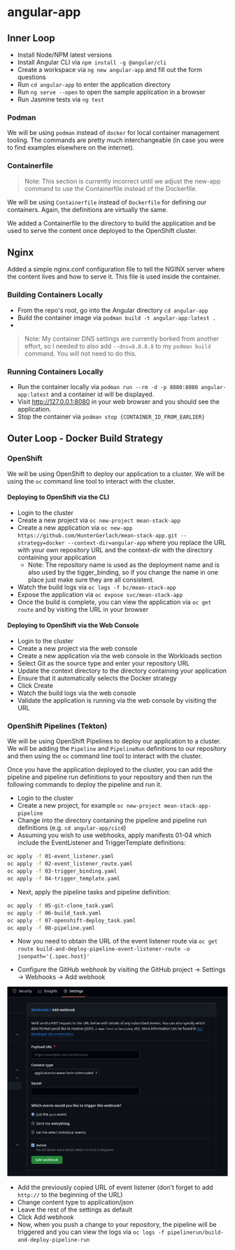 # angular-app

## Inner Loop

- Install Node/NPM latest versions
- Install Angular CLI via `npm install -g @angular/cli`
- Create a workspace via `ng new angular-app` and fill out the form questions
- Run `cd angular-app` to enter the application directory
- Run `ng serve --open` to open the sample application in a browser
- Run Jasmine tests via `ng test`

### Podman

We will be using `podman` instead of `docker` for local container management tooling. The commands are pretty much interchangeable (in case you were to find examples elsewhere on the internet).

### Containerfile

> Note: This section is currently incorrect until we adjust the new-app command to use the Containerfile instead of the Dockerfile.

We will be using `Containerfile` instead of `Dockerfile` for defining our containers. Again, the definitions are virtually the same.

We added a Containerfile to the directory to build the application and be used to serve the content once deployed to the OpenShift cluster.

## Nginx

Added a simple nginx.conf configuration file to tell the NGINX server where the content lives and how to serve it. This file is used inside the container.

### Building Containers Locally

- From the repo's root, go into the Angular directory `cd angular-app`
- Build the container image via `podman build -t angular-app:latest .`
-

> Note: My container DNS settings are currently borked from another effort, so I needed to also add `--dns=8.8.8.8` to my `podman build` command. You will not need to do this.

### Running Containers Locally

- Run the container locally via `podman run --rm -d -p 8080:8080 angular-app:latest` and a container id will be displayed.
- Visit http://127.0.0.1:8080 in your web browser and you should see the application.
- Stop the container via `podman stop {CONTAINER_ID_FROM_EARLIER}`

## Outer Loop - Docker Build Strategy

### OpenShift

We will be using OpenShift to deploy our application to a cluster. We will be using the `oc` command line tool to interact with the cluster.

#### Deploying to OpenShift via the CLI

- Login to the cluster
- Create a new project via `oc new-project mean-stack-app`
- Create a new application via `oc new-app https://github.com/HunterGerlach/mean-stack-app.git --strategy=docker --context-dir=angular-app` where you replace the URL with your own repository URL and the context-dir with the directory containing your application
  - Note: The repository name is used as the deployment name and is also used by the tigger_binding, so if you change the name in one place just make sure they are all consistent.
- Watch the build logs via `oc logs -f bc/mean-stack-app`
- Expose the application via `oc expose svc/mean-stack-app`
- Once the build is complete, you can view the application via `oc get route` and by visiting the URL in your browser

#### Deploying to OpenShift via the Web Console

- Login to the cluster
- Create a new project via the web console
- Create a new application via the web console in the Workloads section
- Select Git as the source type and enter your repository URL
- Update the context directory to the directory containing your application
- Ensure that it automatically selects the Docker strategy
- Click Create
- Watch the build logs via the web console
- Validate the application is running via the web console by visiting the URL

### OpenShift Pipelines (Tekton)

We will be using OpenShift Pipelines to deploy our application to a cluster. We will be adding the `Pipeline` and `PipelineRun` definitions to our repository and then using the `oc` command line tool to interact with the cluster.

Once you have the application deployed to the cluster, you can add the pipeline and pipeline run definitions to your repository and then run the following commands to deploy the pipeline and run it.

- Login to the cluster
- Create a new project, for example `oc new-project mean-stack-app-pipeline`
- Change into the directory containing the pipeline and pipeline run definitions (e.g. `cd angular-app/cicd`)
- Assuming you wish to use webhooks, apply manifests 01-04 which include the EventListener and TriggerTemplate definitions:

```bash
oc apply -f 01-event_listener.yaml
oc apply -f 02-event_listener_route.yaml
oc apply -f 03-trigger_binding.yaml
oc apply -f 04-trigger_template.yaml
```

- Next, apply the pipeline tasks and pipeline definition:

```bash
oc apply -f 05-git-clone_task.yaml
oc apply -f 06-build_task.yaml
oc apply -f 07-openshift-deploy_task.yaml
oc apply -f 08-pipeline.yaml
```

- Now you need to obtain the URL of the event listener route via `oc get route build-and-deploy-pipeline-event-listener-route -o jsonpath='{.spec.host}'`

- Configure the GitHub webhook by visiting the GitHub project -> Settings -> Webhooks -> Add webhook

![GitHub Webhook Settings](./img/github-webhook-settings.png)

- Add the previously copied URL of event listener (don't forget to add `http://` to the beginning of the URL)
- Change content type to application/json
- Leave the rest of the settings as default
- Click Add webhook
- Now, when you push a change to your repository, the pipeline will be triggered and you can view the logs via `oc logs -f pipelinerun/build-and-deploy-pipeline-run`
